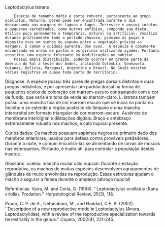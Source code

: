 ﻿Leptodactylus latrans


        Espécie de tamanho médio e porte robusto, pertencente ao grupo ocellatus. Noturna, porém pode ser encontrada durante o dia descansando nas margens de lagoas e lagos. Terrestre e possui insetos e pequenos vertebrados, como outros anfíbios, compondo sua dieta. Utiliza poça permanente e temporária, natural ou artificial. Vocaliza durante praticamente todo o período chuvoso, próximo às poças e deposita ovos em ninhos de espuma entre a vegetação próxima as margens. É comum o cuidado parental dos ovos.  A espécie é comumente encontrada em áreas de pastos e os girinos utilizando açudes. Portanto constitui uma espécie tolerante às modificações no habitat.
        Possui ampla distribuição, podendo ocorrer em grande parte da América do Sul à leste dos Andes, incluindo Colômbia, Venezuela, Guianas, Bolívia, Paraguai, Argentina e Brasil. No Goiás existem vários registros em quase toda parte do território.


Diagnose:
        A espécie possui três pares de pregas dorsais distintas e duas pregas indistintas, e por apresentar um padrão dorsal na forma de pequenos ocelos de coloração cor marrom-escuro contrastando com a cor de fundo, que varia em tons de verde ao marrom-claro. L. latrans também possui uma mancha fixa de cor marrom escuro que se inicia na ponta no focinho e se estende a região posterior do tímpano e uma mancha interorbital em formato triangular de cor marrom-escuro. Ausência de membrana interdigital e dilatações digitais. Braço e antebraço extremamente robusto nos machos, e calo nupcial presente.


Curiosidades:
        Os machos possuem espinhos negros no primeiro dedo dos membros anteriores, usados para defesa contra prováveis predadores.
        Durante a noite, é comum encontrá-las se alimentando de larvas de moscas nas esterqueiras. Portanto, é muito útil para controlar a população destes insetos.


Glossário:
ocelos: mancha ocular
calo nupcial: Durante a estação reprodutiva, os machos de muitas espécies desenvolvem agrupamentos de glândulas de muco envolvidas na reprodução. Essas estruturas ajudam o macho a segurar a fêmea durante o amplexo (abraço nupcial)


Referências:
Vaira, M. and Coria, G. (1994). ''Leptodactylus ocellatus (Rana criolla). Predation.'' Herpetological Review, 25(3), 118. 


Prado, C. P. de A., Uetanabaro, M., and Haddad, C F. B. (2002). ''Description of a new reproductive mode in Leptodactylus (Anura, Leptodactylidae), with a review of the reproductive specialization towards terrestriality in the genus.'' Copeia, 2002(4), 221-245.